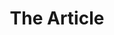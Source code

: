 ---
enabled: false
title: "The Article"
description: "Blog Theme"
image_webp: images/templates/thearticle.webp
image: images/templates/thearticle.jpg
link: "https://thearticle.tristangoetz.me"

---